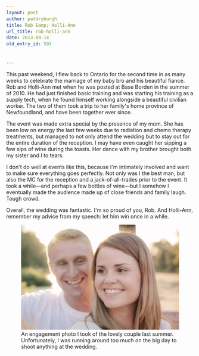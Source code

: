 ```yaml
---
layout: post
author: patdryburgh
title: Rob &amp; Holli-Ann
url_title: rob-holli-ann
date: 2013-08-14
old_entry_id: 593


---
```


This past weekend, I flew back to Ontario for the second time in as many weeks to celebrate the marriage of my baby bro and his beautiful fiancé. Rob and Holli-Ann met when he was posted at Base Borden in the summer of 2010. He had just finished basic training and was starting his training as a supply tech, when he found himself working alongside a beautiful civilian worker. The two of them took a trip to her family's home province of Newfoundland, and have been together ever since.

The event was made extra special by the presence of my mom. She has been low on energy the last few weeks due to radiation and chemo therapy treatments, but managed to not only attend the wedding but to stay out for the entire duration of the reception. I may have even caught her sipping a few sips of wine during the toasts. Her dance with my brother brought both my sister and I to tears.

I don't do well at events like this, because I'm intimately involved and want to make sure everything goes perfectly. Not only was I the best man, but also the MC for the reception and a jack-of-all-trades prior to the event. It took a while—and perhaps a few bottles of wine—but I somehow I eventually made the audience made up of close friends and family laugh. Tough crowd.

Overall, the wedding was fantastic. I'm so proud of you, Rob. And Holli-Ann, remember my advice from my speech: let him win once in a while.

<figure class="extra-wide">
  <img src="/images/uploads/20120702-IMG_5252.jpg" alt="Rob & Holli-Ann" />
  <figcaption>An engagement photo I took of the lovely couple last summer. Unfortunately, I was running around too much on the big day to shoot anything at the wedding.</figcaption>
</figure>